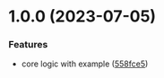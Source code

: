 # 1.0.0 (2023-07-05)


### Features

* core logic with example ([558fce5](https://github.com/ashblue/unity-elastic-inventory/commit/558fce5943509ae011b15809a5de748e84b4ef93))
